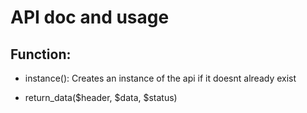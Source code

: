 # API doc and usage

## Function:

- instance():
    Creates an instance of the api if it doesnt already exist

- return_data($header, $data, $status)

    